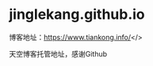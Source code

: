 # jinglekang.github.io

博客地址：<a herf='https://www.tiankong.info/'>https://www.tiankong.info/</>

天空博客托管地址，感谢Github
